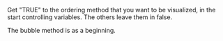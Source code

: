 Get "TRUE" to the ordering method that you want to be visualized, in the start controlling variables. The others leave them in false.

The bubble method is as a beginning.